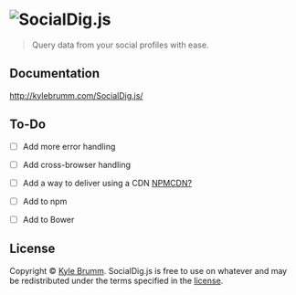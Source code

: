 # ![SocialDig.js](https://raw.githubusercontent.com/kjbrum/SocialDig.js/gh-pages/img/social-dig.png)

> Query data from your social profiles with ease.


## Documentation

http://kylebrumm.com/SocialDig.js/


## To-Do

- [ ] Add more error handling
- [ ] Add cross-browser handling
- [ ] Add a way to deliver using a CDN [NPMCDN?](https://npmcdn.com/#/)
- [ ] Add to npm
- [ ] Add to Bower


## License

Copyright © [Kyle Brumm](http://kylebrumm.com). SocialDig.js is free to use on whatever and may be redistributed under the terms specified in the [license](LICENSE.md).

